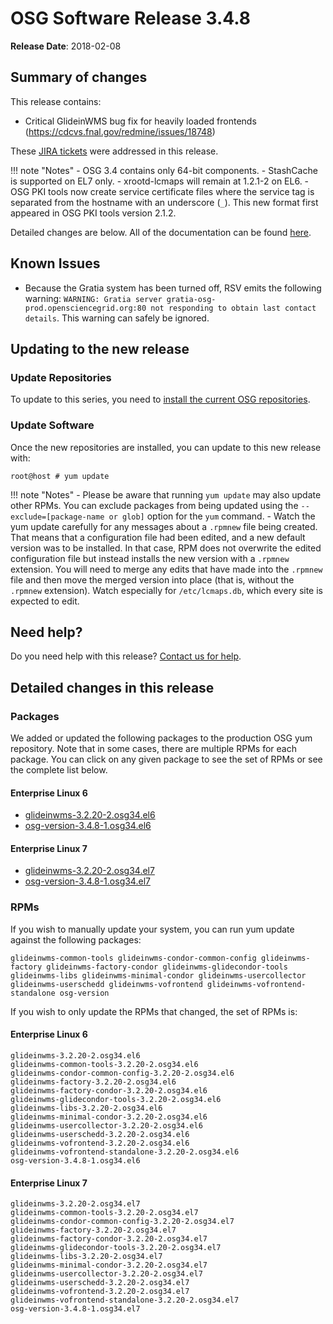 OSG Software Release 3.4.8
==========================

**Release Date**: 2018-02-08

Summary of changes
------------------

This release contains:

-   Critical GlideinWMS bug fix for heavily loaded frontends (<https://cdcvs.fnal.gov/redmine/issues/18748>)

These [JIRA tickets](https://jira.opensciencegrid.org/issues/?jql=project%20%3D%20SOFTWARE%20AND%20fixVersion%20%3D%203.4.8%20ORDER%20BY%20priority%20DESC%2C%20key%20DESC) were addressed in this release.

!!! note "Notes"
    -   OSG 3.4 contains only 64-bit components.
    -   StashCache is supported on EL7 only.
    -   xrootd-lcmaps will remain at 1.2.1-2 on EL6.
    -   OSG PKI tools now create service certificate files where the service tag is separated from the hostname with an underscore (`_`). This new format first appeared in OSG PKI tools version 2.1.2.

Detailed changes are below. All of the documentation can be found [here](../../index.md).

Known Issues
------------

-   Because the Gratia system has been turned off, RSV emits the following warning: `WARNING: Gratia server gratia-osg-prod.opensciencegrid.org:80 not responding to obtain last contact details`. This warning can safely be ignored.

Updating to the new release
---------------------------

### Update Repositories

To update to this series, you need to [install the current OSG repositories](../../common/yum.md#install-osg-repositories).

### Update Software

Once the new repositories are installed, you can update to this new release with:

``` console
root@host # yum update
```

!!! note "Notes"
    -   Please be aware that running `yum update` may also update other RPMs. You can exclude packages from being updated using the `--exclude=[package-name or glob]` option for the `yum` command.
    -   Watch the yum update carefully for any messages about a `.rpmnew` file being created. That means that a configuration file had been edited, and a new default version was to be installed. In that case, RPM does not overwrite the edited configuration file but instead installs the new version with a `.rpmnew` extension. You will need to merge any edits that have made into the `.rpmnew` file and then move the merged version into place (that is, without the `.rpmnew` extension). Watch especially for `/etc/lcmaps.db`, which every site is expected to edit.

Need help?
----------

Do you need help with this release? [Contact us for help](../../common/help.md).

Detailed changes in this release
--------------------------------

### Packages

We added or updated the following packages to the production OSG yum repository. Note that in some cases, there are multiple RPMs for each package. You can click on any given package to see the set of RPMs or see the complete list below.

#### Enterprise Linux 6

-   [glideinwms-3.2.20-2.osg34.el6](https://koji.chtc.wisc.edu/koji/search?match=glob&type=build&terms=glideinwms-3.2.20-2.osg34.el6)
-   [osg-version-3.4.8-1.osg34.el6](https://koji.chtc.wisc.edu/koji/search?match=glob&type=build&terms=osg-version-3.4.8-1.osg34.el6)

#### Enterprise Linux 7

-   [glideinwms-3.2.20-2.osg34.el7](https://koji.chtc.wisc.edu/koji/search?match=glob&type=build&terms=glideinwms-3.2.20-2.osg34.el7)
-   [osg-version-3.4.8-1.osg34.el7](https://koji.chtc.wisc.edu/koji/search?match=glob&type=build&terms=osg-version-3.4.8-1.osg34.el7)

### RPMs

If you wish to manually update your system, you can run yum update against the following packages:

    glideinwms-common-tools glideinwms-condor-common-config glideinwms-factory glideinwms-factory-condor glideinwms-glidecondor-tools glideinwms-libs glideinwms-minimal-condor glideinwms-usercollector glideinwms-userschedd glideinwms-vofrontend glideinwms-vofrontend-standalone osg-version

If you wish to only update the RPMs that changed, the set of RPMs is:

#### Enterprise Linux 6

``` file
glideinwms-3.2.20-2.osg34.el6
glideinwms-common-tools-3.2.20-2.osg34.el6
glideinwms-condor-common-config-3.2.20-2.osg34.el6
glideinwms-factory-3.2.20-2.osg34.el6
glideinwms-factory-condor-3.2.20-2.osg34.el6
glideinwms-glidecondor-tools-3.2.20-2.osg34.el6
glideinwms-libs-3.2.20-2.osg34.el6
glideinwms-minimal-condor-3.2.20-2.osg34.el6
glideinwms-usercollector-3.2.20-2.osg34.el6
glideinwms-userschedd-3.2.20-2.osg34.el6
glideinwms-vofrontend-3.2.20-2.osg34.el6
glideinwms-vofrontend-standalone-3.2.20-2.osg34.el6
osg-version-3.4.8-1.osg34.el6
```

#### Enterprise Linux 7

``` file
glideinwms-3.2.20-2.osg34.el7
glideinwms-common-tools-3.2.20-2.osg34.el7
glideinwms-condor-common-config-3.2.20-2.osg34.el7
glideinwms-factory-3.2.20-2.osg34.el7
glideinwms-factory-condor-3.2.20-2.osg34.el7
glideinwms-glidecondor-tools-3.2.20-2.osg34.el7
glideinwms-libs-3.2.20-2.osg34.el7
glideinwms-minimal-condor-3.2.20-2.osg34.el7
glideinwms-usercollector-3.2.20-2.osg34.el7
glideinwms-userschedd-3.2.20-2.osg34.el7
glideinwms-vofrontend-3.2.20-2.osg34.el7
glideinwms-vofrontend-standalone-3.2.20-2.osg34.el7
osg-version-3.4.8-1.osg34.el7
```

